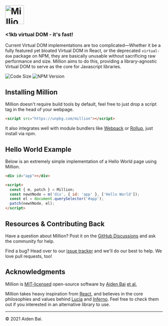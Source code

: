 # <img src="https://raw.githubusercontent.com/millionjs/million/main/.github/assets/logo.svg" height="60" alt="Million Logo" aria-label="Million Logo" />

### <1kb virtual DOM - it's fast!

Current Virtual DOM implementations are too complicated—Whether it be a fully featured yet bloated Virtual DOM in React, or the deprecated `virtual-dom` package on NPM, they are basically unusable without sacrificing raw performance and size. Million aims to do this, providing a library-agnostic Virtual DOM to serve as the core for Javascript libraries.

![Code Size](https://badgen.net/badgesize/brotli/https/unpkg.com/million?style=flat-square&label=size) ![NPM Version](https://img.shields.io/npm/v/million?style=flat-square)

## Installing Million

Million doesn't require build tools by default, feel free to just drop a script tag in the head of your webpage.

```html
<script src="https://unpkg.com/million"></script>
```

It also integrates well with module bundlers like [Webpack](https://webpack.js.org/) or [Rollup](https://rollupjs.org/), just install via npm.

## Hello World Example

Below is an extremely simple implementation of a Hello World page using Million.

```html
<div id="app"></div>

<script>
  const { m, patch } = Million;
  const newVNode = m('div', { id: 'app' }, ['Hello World']);
  const el = document.querySelector('#app');
  patch(newVNode, el);
</script>
```

## Resources & Contributing Back

Have a question about Million? Post it on the [GitHub Discussions](https://github.com/millionjs/million/discussions) and ask the community for help.

Find a bug? Head over to our [issue tracker](https://github.com/millionjs/million/issues) and we'll do our best to help. We love pull requests, too!

## Acknowledgments

Million is [MIT-licensed](LICENSE) open-source software by [Aiden Bai](https://github.com/aidenybai) [et al.](https://github.com/millionjs/million/graphs/contributors)

Million takes heavy inspiration from [React](https://github.com/facebook/react), and believes in the core philosophies and values behind [Lucia](https://github.com/aidenybai/lucia) and [Inferno](https://github.com/infernojs/inferno). Feel free to check them out if you interested in an alternative library to use.

---

© 2021 Aiden Bai.
